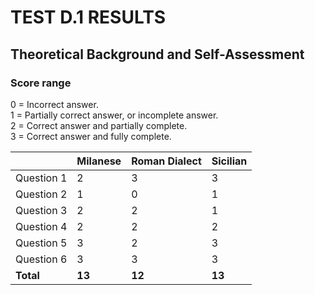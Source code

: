 # TEST D.1 RESULTS

## Theoretical Background and Self-Assessment 

### Score range
0 = Incorrect answer.  
1 = Partially correct answer, or incomplete answer.  
2 = Correct answer and partially complete.  
3 = Correct answer and fully complete.  



|               |       Milanese      |     Roman Dialect   |        Sicilian     |
|---------------|---------------------|---------------------|---------------------|
| Question 1    |          2          |          3          |          3          |
| Question 2    |          1          |          0          |          1          |
| Question 3    |          2          |          2          |          1          |
| Question 4    |          2          |          2          |          2          |
| Question 5    |          3          |          2          |          3          |
| Question 6    |          3          |          3          |          3          |
| **Total**     |       **13**        |       **12**        |        **13**        |

